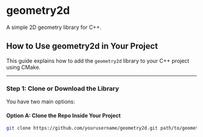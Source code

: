 # geometry2d

A simple 2D geometry library for C++.

## How to Use geometry2d in Your Project

This guide explains how to add the `geometry2d` library to your C++ project using CMake.

---

### Step 1: Clone or Download the Library

You have two main options:

#### Option A: Clone the Repo Inside Your Project

```bash
git clone https://github.com/yourusername/geometry2d.git path/to/geometry2d
```
